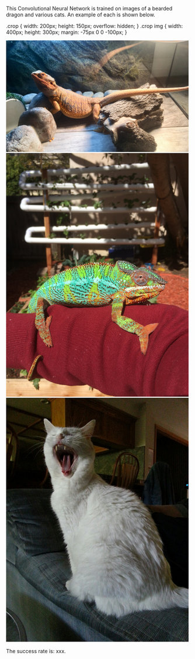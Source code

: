 This Convolutional Neural Network is trained on images of a bearded dragon and various cats. An example of each is shown below.

.crop {
  width: 200px;
  height: 150px;
  overflow: hidden;
}
 .crop img {
  width: 400px;
  height: 300px;
  margin: -75px 0 0 -100px;
}
<div class="crop">
  <img src='IMG_0522.jpg' width=500px>
  <img src='IMG_2914.jpg' width=500px>
  <img src='B4F71EB5-8958-4F88-8ABB-0D8E0316018C.jpg' width=500px>
 </div>

The success rate is: xxx.
